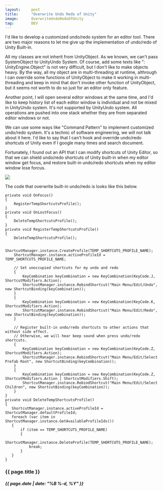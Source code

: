 ```yaml
---
layout:     post
title:      "Overwrite Undo Redo of Unity"
image:      OverwriteUndoRedoOfUnity
tag:        DEV
---
```


I'd like to develop a customized undo/redo system for an editor tool. There are two major reasons to let me give up the implementation of undo/redo of Unity Built-in.<!--more-->

All my classes are not inherit from UnityObject. As we known, we can't pass SystemObject to UnityUndo System. Of course, add some texts like ": UnityEngine.Object" is not very difficult, but I don't like to make objects heavy. By the way, all my object are in multi-threading at runtime, althrough I can override some functions of UnityObject to make it working in multi-threading and keep in mind that don't invoke other function of UnityObject, but it seems not worth to do so just for an editor only feature. 

Another point, I will open several editor windows at the same time, and I'd like to keep history list of each editor window is individual and not be mixed in UnityUndo system. It's not supported by UnityUndo system. All operations are pushed into one stack whether they are from separated editor windows or not. 

We can use some ways like "Command Pattern" to implement customized undo/redo system. It's a technic of software engineering, we will not talk about it here. I'd like to say that I can't hook and override undo/redo shortcuts of Unity even if I google many times and search document.  

Fortunately, I found out an API that I can modify shortcuts of Unity Editor, so that we can shield undo/redo shortcuts of Unity built-in when my editor window get focus, and restore built-in undo/redo shortcuts when my editor window lose forcus.

![]({{site.url}}/{{site.post_images}}/OverwriteUndoRedoOfUnityA.png)

The code that overwrite built-in undo/redo is looks like this below.

```
private void OnFocus()
{
    RegisterTempShortcutsProfile();
}
private void OnLostFocus()
{
    DeleteTempShortcutsProfile();
}
private void RegisterTempShortcutsProfile()
{
    DeleteTempShortcutsProfile();

    ShortcutManager.instance.CreateProfile(TEMP_SHORTCUTS_PROFILE_NAME);
    ShortcutManager.instance.activeProfileId = TEMP_SHORTCUTS_PROFILE_NAME;

    // Set unoccupied shortcuts for my undo and redo
    {
        KeyCombination keyCombination = new KeyCombination(KeyCode.J, ShortcutModifiers.Action);
        ShortcutManager.instance.RebindShortcut("Main Menu/Edit/Undo", new ShortcutBinding(keyCombination));
    }
    {
        KeyCombination keyCombination = new KeyCombination(KeyCode.K, ShortcutModifiers.Action);
        ShortcutManager.instance.RebindShortcut("Main Menu/Edit/Redo", new ShortcutBinding(keyCombination));
    }

    // Register built-in undo/redo shortcuts to other actions that without side effect.
    // Otherwise, we will hear beep sound when press undo/redo shortcuts.
    {
        KeyCombination keyCombination = new KeyCombination(KeyCode.Z, ShortcutModifiers.Action);
        ShortcutManager.instance.RebindShortcut("Main Menu/Edit/Select Prefab Root", new ShortcutBinding(keyCombination));
    }
    {
        KeyCombination keyCombination = new KeyCombination(KeyCode.Z, ShortcutModifiers.Action | ShortcutModifiers.Shift);
        ShortcutManager.instance.RebindShortcut("Main Menu/Edit/Select Children", new ShortcutBinding(keyCombination));
    }
}
private void DeleteTempShortcutsProfile()
{
   ShortcutManager.instance.activeProfileId = ShortcutManager.defaultProfileId;
   foreach (var item in ShortcutManager.instance.GetAvailableProfileIds())
   {
       if (item == TEMP_SHORTCUTS_PROFILE_NAME)
       {
           ShortcutManager.instance.DeleteProfile(TEMP_SHORTCUTS_PROFILE_NAME);
           break;
       }
   }
}
```

<h3>{{ page.title }}</h3>
<h5>{{ page.date | date: "%B %-d, %Y" }}</h5>
